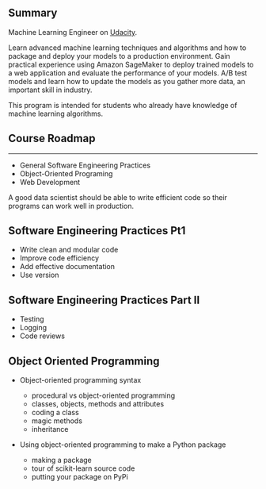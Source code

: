 
Summary
---

Machine Learning Engineer on [Udacity](https://www.udacity.com/course/machine-learning-engineer-nanodegree--nd009t).

Learn advanced machine learning techniques and algorithms and how to package and deploy your models to a production environment. Gain practical experience using Amazon SageMaker to deploy trained models to a web application and evaluate the performance of your models. A/B test models and learn how to update the models as you gather more data, an important skill in industry.

This program is intended for students who already have knowledge of machine learning algorithms.


Course Roadmap
---
---

* General Software Engineering Practices
* Object-Oriented Programing
* Web Development

A good data scientist should be able to write efficient code so their programs can work well in production.


Software Engineering Practices Pt1
---
* Write clean and modular code
* Improve code efficiency
* Add effective documentation
* Use version


Software Engineering Practices Part II
---
* Testing
* Logging
* Code reviews

Object Oriented Programming
---
* Object-oriented programming syntax

  * procedural vs object-oriented programming
  * classes, objects, methods and attributes
  * coding a class
  * magic methods
  * inheritance

* Using object-oriented programming to make a Python package

  * making a package
  * tour of scikit-learn source code
  * putting your package on PyPi
